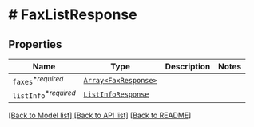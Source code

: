 # # FaxListResponse



## Properties

Name | Type | Description | Notes
------------ | ------------- | ------------- | -------------
| `faxes`<sup>*_required_</sup> | [```Array<FaxResponse>```](FaxResponse.md) |    |  |
| `listInfo`<sup>*_required_</sup> | [```ListInfoResponse```](ListInfoResponse.md) |    |  |

[[Back to Model list]](../../README.md#models) [[Back to API list]](../../README.md#endpoints) [[Back to README]](../../README.md)
